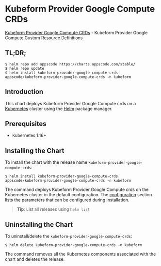 # Kubeform Provider Google Compute CRDs

[Kubeform Provider Google Compute CRDs](https://github.com/kubeform) - Kubeform Provider Google Compute Custom Resource Definitions

## TL;DR;

```console
$ helm repo add appscode https://charts.appscode.com/stable/
$ helm repo update
$ helm install kubeform-provider-google-compute-crds appscode/kubeform-provider-google-compute-crds -n kubeform
```

## Introduction

This chart deploys Kubeform Provider Google Compute crds on a [Kubernetes](http://kubernetes.io) cluster using the [Helm](https://helm.sh) package manager.

## Prerequisites

- Kubernetes 1.16+

## Installing the Chart

To install the chart with the release name `kubeform-provider-google-compute-crds`:

```console
$ helm install kubeform-provider-google-compute-crds appscode/kubeform-provider-google-compute-crds -n kubeform
```

The command deploys Kubeform Provider Google Compute crds on the Kubernetes cluster in the default configuration. The [configuration](#configuration) section lists the parameters that can be configured during installation.

> **Tip**: List all releases using `helm list`

## Uninstalling the Chart

To uninstall/delete the `kubeform-provider-google-compute-crds`:

```console
$ helm delete kubeform-provider-google-compute-crds -n kubeform
```

The command removes all the Kubernetes components associated with the chart and deletes the release.


